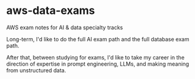 # aws-data-exams
AWS exam notes for AI &amp; data specialty tracks

Long-term, I'd like to do the full AI exam path and the full database exam path. 

After that, between studying for exams, I'd like to take my career in the direction of expertise in prompt engineering, LLMs, and making meaning from unstructured data.
